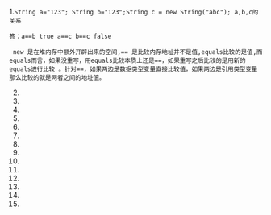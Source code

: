 1.``String a="123"; String b="123";String c = new String("abc"); a,b,c的关系``
    
    答：a==b true a==c b==c false
 `` new 是在堆内存中额外开辟出来的空间,== 是比较内存地址并不是值,equals比较的是值,而equals而言，如果没重写，用equals比较本质上还是==，如果重写之后比较的是用新的equals进行比较
 。针对==，如果两边是数据类型变量直接比较值，如果两边是引用类型变量那么比较的就是两者之间的地址值。``

2.

3.
4.
5.
6.
7.
8.
9.
10.
11.
12.
13.
14.
15.
